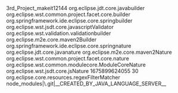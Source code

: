 <?xml version="1.0" encoding="UTF-8"?>
<projectDescription>
	<name>3rd_Project_makeit12144</name>
	<comment></comment>
	<projects>
	</projects>
	<buildSpec>
		<buildCommand>
			<name>org.eclipse.jdt.core.javabuilder</name>
			<arguments>
			</arguments>
		</buildCommand>
		<buildCommand>
			<name>org.eclipse.wst.common.project.facet.core.builder</name>
			<arguments>
			</arguments>
		</buildCommand>
		<buildCommand>
			<name>org.springframework.ide.eclipse.core.springbuilder</name>
			<arguments>
			</arguments>
		</buildCommand>
		<buildCommand>
			<name>org.eclipse.wst.jsdt.core.javascriptValidator</name>
			<arguments>
			</arguments>
		</buildCommand>
		<buildCommand>
			<name>org.eclipse.wst.validation.validationbuilder</name>
			<arguments>
			</arguments>
		</buildCommand>
		<buildCommand>
			<name>org.eclipse.m2e.core.maven2Builder</name>
			<arguments>
			</arguments>
		</buildCommand>
	</buildSpec>
	<natures>
		<nature>org.springframework.ide.eclipse.core.springnature</nature>
		<nature>org.eclipse.jdt.core.javanature</nature>
		<nature>org.eclipse.m2e.core.maven2Nature</nature>
		<nature>org.eclipse.wst.common.project.facet.core.nature</nature>
		<nature>org.eclipse.wst.common.modulecore.ModuleCoreNature</nature>
		<nature>org.eclipse.wst.jsdt.core.jsNature</nature>
	</natures>
	<filteredResources>
		<filter>
			<id>1675899624055</id>
			<name></name>
			<type>30</type>
			<matcher>
				<id>org.eclipse.core.resources.regexFilterMatcher</id>
				<arguments>node_modules|\.git|__CREATED_BY_JAVA_LANGUAGE_SERVER__</arguments>
			</matcher>
		</filter>
	</filteredResources>
</projectDescription>
